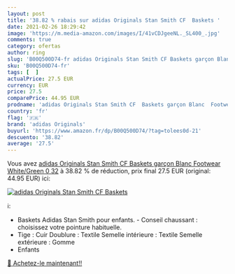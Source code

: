 ```yaml
---
layout: post
title: '38.82 % rabais sur adidas Originals Stan Smith CF  Baskets '
date: 2021-02-26 18:29:42
image: 'https://m.media-amazon.com/images/I/41vCDJgeeNL._SL400_.jpg'
comments: true
category: ofertas
author: ring
slug: 'B00Q500D74-fr adidas Originals Stan Smith CF Baskets garçon Blanc...'
sku: 'B00Q500D74-fr'
tags: [  ]
actualPrice: 27.5 EUR
currency: EUR
price: 27.5
comparePrice: 44.95 EUR
prodname: 'adidas Originals Stan Smith CF  Baskets garçon Blanc  Footwear White/Green 0    32'
country: 'fr'
flag: '🇫🇷'
brand: 'adidas Originals'
buyurl: 'https://www.amazon.fr/dp/B00Q500D74/?tag=tolees0d-21'
descuento: '38.82'
average: '27.5'
---
```


Vous avez [adidas Originals Stan Smith CF  Baskets garçon Blanc  Footwear White/Green 0    32](https://www.amazon.fr/dp/B00Q500D74/?tag=tolees0d-21)  à  38.82 % de réduction, prix final  27.5 EUR (original: 44.95 EUR) ici:

[![adidas Originals Stan Smith CF  Baskets ](https://m.media-amazon.com/images/I/41vCDJgeeNL._SL400_.jpg)](https://www.amazon.fr/dp/B00Q500D74/?tag=tolees0d-21)

ℹ️:

- Baskets Adidas Stan Smith pour enfants. - Conseil chaussant : choisissez votre pointure habituelle.
- Tige : Cuir Doublure : Textile Semelle intérieure : Textile Semelle extérieure : Gomme
- Enfants

[🛒 Achetez-le maintenant!!](https://www.amazon.fr/dp/B00Q500D74/?tag=tolees0d-21)
